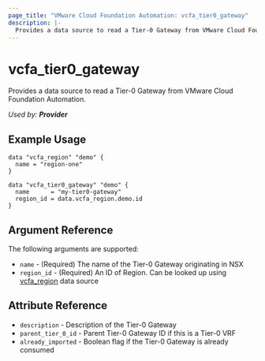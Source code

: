 ```yaml
---
page_title: "VMware Cloud Foundation Automation: vcfa_tier0_gateway"
description: |-
  Provides a data source to read a Tier-0 Gateway from VMware Cloud Foundation Automation.
---
```


# vcfa_tier0_gateway

Provides a data source to read a Tier-0 Gateway from VMware Cloud Foundation Automation.

_Used by: **Provider**_

## Example Usage

```hcl
data "vcfa_region" "demo" {
  name = "region-one"
}

data "vcfa_tier0_gateway" "demo" {
  name      = "my-tier0-gateway"
  region_id = data.vcfa_region.demo.id
}
```

## Argument Reference

The following arguments are supported:

- `name` - (Required) The name of the Tier-0 Gateway originating in NSX
- `region_id` - (Required) An ID of Region. Can be looked up using
  [vcfa_region](/providers/vmware/vcfa/latest/docs/data-sources/region) data source

## Attribute Reference

- `description` - Description of the Tier-0 Gateway
- `parent_tier_0_id` - Parent Tier-0 Gateway ID if this is a Tier-0 VRF
- `already_imported` - Boolean flag if the Tier-0 Gateway is already consumed
